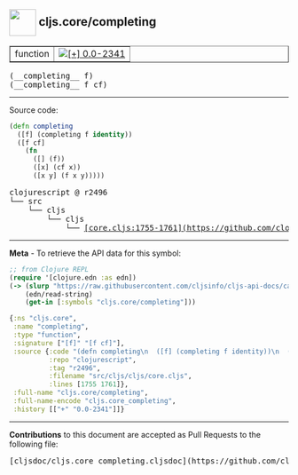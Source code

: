 ## <img width="48px" valign="middle" src="http://i.imgur.com/Hi20huC.png"> cljs.core/completing

 <table border="1">
<tr>

<td>function</td>
<td><a href="https://github.com/cljsinfo/cljs-api-docs/tree/0.0-2341"><img valign="middle" alt="[+] 0.0-2341" src="https://img.shields.io/badge/+-0.0--2341-lightgrey.svg"></a> </td>
</tr>
</table>

 <samp>
(__completing__ f)<br>
</samp>
 <samp>
(__completing__ f cf)<br>
</samp>

---





Source code:

```clj
(defn completing
  ([f] (completing f identity))
  ([f cf]
    (fn
      ([] (f))
      ([x] (cf x))
      ([x y] (f x y)))))
```

 <pre>
clojurescript @ r2496
└── src
    └── cljs
        └── cljs
            └── <ins>[core.cljs:1755-1761](https://github.com/clojure/clojurescript/blob/r2496/src/cljs/cljs/core.cljs#L1755-L1761)</ins>
</pre>


---

__Meta__ - To retrieve the API data for this symbol:

```clj
;; from Clojure REPL
(require '[clojure.edn :as edn])
(-> (slurp "https://raw.githubusercontent.com/cljsinfo/cljs-api-docs/catalog/cljs-api.edn")
    (edn/read-string)
    (get-in [:symbols "cljs.core/completing"]))
```

```clj
{:ns "cljs.core",
 :name "completing",
 :type "function",
 :signature ["[f]" "[f cf]"],
 :source {:code "(defn completing\n  ([f] (completing f identity))\n  ([f cf]\n    (fn\n      ([] (f))\n      ([x] (cf x))\n      ([x y] (f x y)))))",
          :repo "clojurescript",
          :tag "r2496",
          :filename "src/cljs/cljs/core.cljs",
          :lines [1755 1761]},
 :full-name "cljs.core/completing",
 :full-name-encode "cljs.core_completing",
 :history [["+" "0.0-2341"]]}

```

---

__Contributions__ to this document are accepted as Pull Requests to the following file:

 <pre>
[cljsdoc/cljs.core_completing.cljsdoc](https://github.com/cljsinfo/cljs-api-docs/blob/master/cljsdoc/cljs.core_completing.cljsdoc)
</pre>

